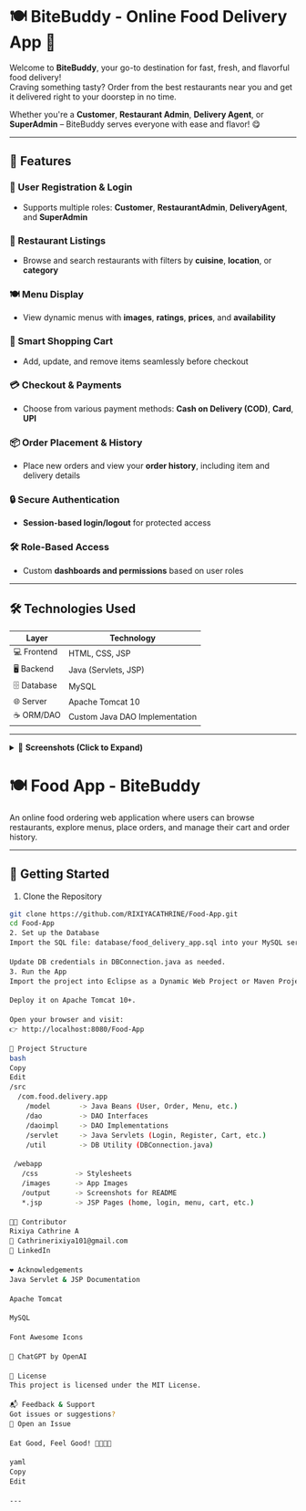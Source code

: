 # 🍽️ BiteBuddy - Online Food Delivery App 🚀

Welcome to **BiteBuddy**, your go-to destination for fast, fresh, and flavorful food delivery!  
Craving something tasty? Order from the best restaurants near you and get it delivered right to your doorstep in no time.  

Whether you're a **Customer**, **Restaurant Admin**, **Delivery Agent**, or **SuperAdmin** – BiteBuddy serves everyone with ease and flavor! 😋

---

## 🌟 Features

### 👤 User Registration & Login  
- Supports multiple roles: **Customer**, **RestaurantAdmin**, **DeliveryAgent**, and **SuperAdmin**

### 🏪 Restaurant Listings  
- Browse and search restaurants with filters by **cuisine**, **location**, or **category**

### 🍽️ Menu Display  
- View dynamic menus with **images**, **ratings**, **prices**, and **availability**

### 🛒 Smart Shopping Cart  
- Add, update, and remove items seamlessly before checkout

### 💳 Checkout & Payments  
- Choose from various payment methods: **Cash on Delivery (COD)**, **Card**, **UPI**

### 📦 Order Placement & History  
- Place new orders and view your **order history**, including item and delivery details

### 🔒 Secure Authentication  
- **Session-based login/logout** for protected access

### 🛠️ Role-Based Access  
- Custom **dashboards and permissions** based on user roles

---

## 🛠️ Technologies Used

| Layer        | Technology                        |
|--------------|-----------------------------------|
| 💻 Frontend   | HTML, CSS, JSP                    |
| 🖥️ Backend    | Java (Servlets, JSP)              |
| 🗄️ Database   | MySQL                             |
| 🌐 Server     | Apache Tomcat 10                  |
| ☕ ORM/DAO    | Custom Java DAO Implementation    |

---

<details>
  <summary>📸 <strong>Screenshots (Click to Expand)</strong></summary>

### 🏠 Home Page  
![Home Page](assets/Home.jpeg)

### 🍽️ Restaurant Listing  
![Restaurant Listing](assets/Restaurant.jpeg)

### 🍔 Menu Page  
![Menu Page](assets/Menu.jpeg)

### 🛒 Cart & Checkout  
![Cart & Checkout](assets/Checkout.jpeg)

### 📦 Order History  
![Order History](assets/OrderHistory.jpeg)

</details>



# 🍽️ Food App - BiteBuddy

An online food ordering web application where users can browse restaurants, explore menus, place orders, and manage their cart and order history.

---

## 🚀 Getting Started

1. Clone the Repository
```bash
git clone https://github.com/RIXIYACATHRINE/Food-App.git
cd Food-App
2. Set up the Database
Import the SQL file: database/food_delivery_app.sql into your MySQL server.

Update DB credentials in DBConnection.java as needed.
3. Run the App
Import the project into Eclipse as a Dynamic Web Project or Maven Project.

Deploy it on Apache Tomcat 10+.

Open your browser and visit:
👉 http://localhost:8080/Food-App

📁 Project Structure
bash
Copy
Edit
/src
  /com.food.delivery.app
    /model       -> Java Beans (User, Order, Menu, etc.)
    /dao         -> DAO Interfaces
    /daoimpl     -> DAO Implementations
    /servlet     -> Java Servlets (Login, Register, Cart, etc.)
    /util        -> DB Utility (DBConnection.java)

 /webapp
   /css         -> Stylesheets
   /images      -> App Images
   /output      -> Screenshots for README
   *.jsp        -> JSP Pages (home, login, menu, cart, etc.)

👩‍💻 Contributor
Rixiya Cathrine A
📧 Cathrinerixiya101@gmail.com
🔗 LinkedIn

❤️ Acknowledgements
Java Servlet & JSP Documentation

Apache Tomcat

MySQL

Font Awesome Icons

💙 ChatGPT by OpenAI

🤝 License
This project is licensed under the MIT License.

📬 Feedback & Support
Got issues or suggestions?
📌 Open an Issue

Eat Good, Feel Good! 🍕🍟🍔🍜

yaml
Copy
Edit

---






